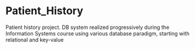 # Patient_History

Patient history project. DB system realized progressively during the Information Systems course using various database paradigm, starting with relational and key-value
